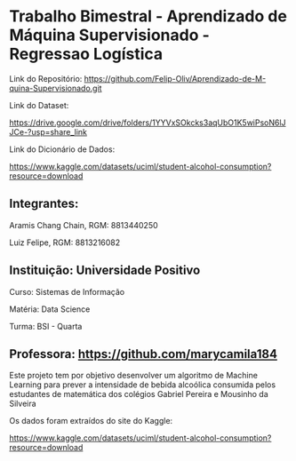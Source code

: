 # Trabalho Bimestral - Aprendizado de Máquina Supervisionado - Regressao Logística

Link do Repositório:
https://github.com/Felip-Oliv/Aprendizado-de-M-quina-Supervisionado.git

Link do Dataset:

https://drive.google.com/drive/folders/1YYVxSOkcks3aqUbO1K5wiPsoN6lJJCe-?usp=share_link

Link do Dicionário de Dados:

https://www.kaggle.com/datasets/uciml/student-alcohol-consumption?resource=download

## Integrantes:

Aramis Chang Chain, RGM: 8813440250

Luiz Felipe, RGM: 8813216082

## Instituição: Universidade Positivo

Curso: Sistemas de Informação

Matéria: Data Science

Turma: BSI - Quarta

## Professora: https://github.com/marycamila184

Este projeto tem por objetivo desenvolver um algoritmo de Machine Learning para prever a intensidade de bebida alcoólica consumida pelos estudantes de matemática dos colégios Gabriel Pereira e Mousinho da Silveira

Os dados foram extraídos do site do Kaggle:

https://www.kaggle.com/datasets/uciml/student-alcohol-consumption?resource=download

